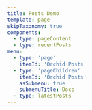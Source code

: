 ```yaml
---
title: Posts Demo
template: page
skipTaxonomy: true
components:
  - type: pageContent
  - type: recentPosts
menu:
  - type: 'page'
    itemId: 'Orchid Posts'
  - type: 'pageChildren'
    itemId: 'Orchid Posts'
    asSubmenu: true
    submenuTitle: Docs
  - type: latestPosts
---
```

